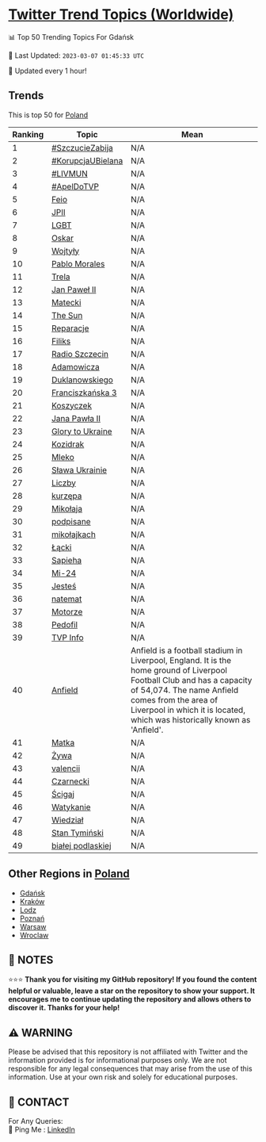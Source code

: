 [Twitter Trend Topics (Worldwide)](https://github.com/ErcinDedeoglu/Twitter-Trend-Topics)
==========


📊 Top 50 Trending Topics For Gdańsk

📆 Last Updated: `2023-03-07 01:45:33 UTC`

🔧 Updated every 1 hour!


## Trends

This is top 50 for [Poland](</Poland>)

| Ranking | Topic | Mean |
| ------- | ------------ | ------------ |
| 1 | [#SzczucieZabija](http://twitter.com/search?q=%23SzczucieZabija) | N/A |
| 2 | [#KorupcjaUBielana](http://twitter.com/search?q=%23KorupcjaUBielana) | N/A |
| 3 | [#LIVMUN](http://twitter.com/search?q=%23LIVMUN) | N/A |
| 4 | [#ApelDoTVP](http://twitter.com/search?q=%23ApelDoTVP) | N/A |
| 5 | [Feio](http://twitter.com/search?q=Feio) | N/A |
| 6 | [JPII](http://twitter.com/search?q=JPII) | N/A |
| 7 | [LGBT](http://twitter.com/search?q=LGBT) | N/A |
| 8 | [Oskar](http://twitter.com/search?q=Oskar) | N/A |
| 9 | [Wojtyły](http://twitter.com/search?q=Wojty%c5%82y) | N/A |
| 10 | [Pablo Morales](http://twitter.com/search?q=Pablo+Morales) | N/A |
| 11 | [Trela](http://twitter.com/search?q=Trela) | N/A |
| 12 | [Jan Paweł II](http://twitter.com/search?q=Jan+Pawe%c5%82+II) | N/A |
| 13 | [Matecki](http://twitter.com/search?q=Matecki) | N/A |
| 14 | [The Sun](http://twitter.com/search?q=The+Sun) | N/A |
| 15 | [Reparacje](http://twitter.com/search?q=Reparacje) | N/A |
| 16 | [Filiks](http://twitter.com/search?q=Filiks) | N/A |
| 17 | [Radio Szczecin](http://twitter.com/search?q=Radio+Szczecin) | N/A |
| 18 | [Adamowicza](http://twitter.com/search?q=Adamowicza) | N/A |
| 19 | [Duklanowskiego](http://twitter.com/search?q=Duklanowskiego) | N/A |
| 20 | [Franciszkańska 3](http://twitter.com/search?q=Franciszka%c5%84ska+3) | N/A |
| 21 | [Koszyczek](http://twitter.com/search?q=Koszyczek) | N/A |
| 22 | [Jana Pawła II](http://twitter.com/search?q=Jana+Paw%c5%82a+II) | N/A |
| 23 | [Glory to Ukraine](http://twitter.com/search?q=Glory+to+Ukraine) | N/A |
| 24 | [Kozidrak](http://twitter.com/search?q=Kozidrak) | N/A |
| 25 | [Mleko](http://twitter.com/search?q=Mleko) | N/A |
| 26 | [Sława Ukrainie](http://twitter.com/search?q=S%c5%82awa+Ukrainie) | N/A |
| 27 | [Liczby](http://twitter.com/search?q=Liczby) | N/A |
| 28 | [kurzępa](http://twitter.com/search?q=kurz%c4%99pa) | N/A |
| 29 | [Mikołaja](http://twitter.com/search?q=Miko%c5%82aja) | N/A |
| 30 | [podpisane](http://twitter.com/search?q=podpisane) | N/A |
| 31 | [mikołajkach](http://twitter.com/search?q=miko%c5%82ajkach) | N/A |
| 32 | [Łącki](http://twitter.com/search?q=%c5%81%c4%85cki) | N/A |
| 33 | [Sapieha](http://twitter.com/search?q=Sapieha) | N/A |
| 34 | [Mi-24](http://twitter.com/search?q=Mi-24) | N/A |
| 35 | [Jesteś](http://twitter.com/search?q=Jeste%c5%9b) | N/A |
| 36 | [natemat](http://twitter.com/search?q=natemat) | N/A |
| 37 | [Motorze](http://twitter.com/search?q=Motorze) | N/A |
| 38 | [Pedofil](http://twitter.com/search?q=Pedofil) | N/A |
| 39 | [TVP Info](http://twitter.com/search?q=TVP+Info) | N/A |
| 40 | [Anfield](http://twitter.com/search?q=Anfield) | Anfield is a football stadium in Liverpool, England. It is the home ground of Liverpool Football Club and has a capacity of 54,074. The name Anfield comes from the area of Liverpool in which it is located, which was historically known as 'Anfield'. |
| 41 | [Matka](http://twitter.com/search?q=Matka) | N/A |
| 42 | [Żywa](http://twitter.com/search?q=%c5%bbywa) | N/A |
| 43 | [valencii](http://twitter.com/search?q=valencii) | N/A |
| 44 | [Czarnecki](http://twitter.com/search?q=Czarnecki) | N/A |
| 45 | [Ścigaj](http://twitter.com/search?q=%c5%9acigaj) | N/A |
| 46 | [Watykanie](http://twitter.com/search?q=Watykanie) | N/A |
| 47 | [Wiedział](http://twitter.com/search?q=Wiedzia%c5%82) | N/A |
| 48 | [Stan Tymiński](http://twitter.com/search?q=Stan+Tymi%c5%84ski) | N/A |
| 49 | [białej podlaskiej](http://twitter.com/search?q=bia%c5%82ej+podlaskiej) | N/A |



## Other Regions in [Poland](</Poland>)

* [Gdańsk](</Poland/Gdańsk.md>)
* [Kraków](</Poland/Kraków.md>)
* [Lodz](</Poland/Lodz.md>)
* [Poznań](</Poland/Poznań.md>)
* [Warsaw](</Poland/Warsaw.md>)
* [Wroclaw](</Poland/Wroclaw.md>)



## 📝 NOTES

⭐⭐⭐ **Thank you for visiting my GitHub repository! If you found the content helpful or valuable, leave a star on the repository to show your support. It encourages me to continue updating the repository and allows others to discover it. Thanks for your help!**


## ⚠️ WARNING

Please be advised that this repository is not affiliated with Twitter and the information provided is for informational purposes only. We are not responsible for any legal consequences that may arise from the use of this information. Use at your own risk and solely for educational purposes.


## 📨 CONTACT

 For Any Queries:  
            🏓 Ping Me : [LinkedIn](https://www.linkedin.com/in/ercindedeoglu/)
